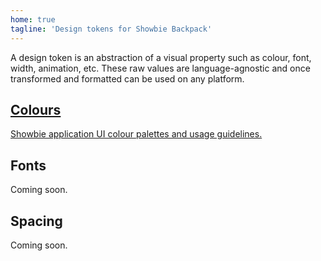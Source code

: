 ```yaml
---
home: true
tagline: 'Design tokens for Showbie Backpack'
---
```


A design token is an abstraction of a visual property such as colour, font, width, animation, etc. These raw values are language-agnostic and once transformed and formatted can be used on any platform.

<div class="features">
  <a class="feature" href="/colours/">
    <h2><Badge vertical="middle"><VIcon name="droplet"/></Badge> Colours</h2>
    <p>Showbie application UI colour palettes and usage guidelines.</p>
  </a>
  <div class="feature o-50">
    <h2><Badge vertical="middle"><VIcon name="type"/></Badge> Fonts</h2>
    <p>Coming soon.</p>
  </div>
  <div class="feature o-50">
    <h2><Badge vertical="middle"><VIcon name="layout"/></Badge> Spacing</h2>
    <p>Coming soon.</p>
  </div>
</div>
